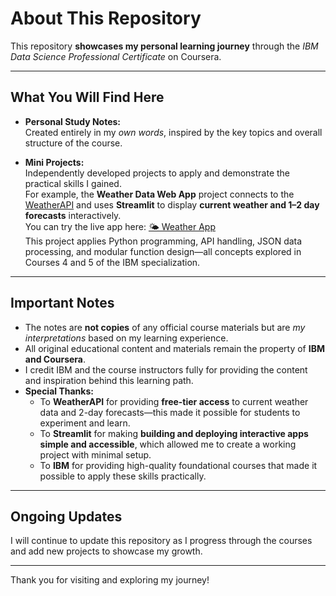 # About This Repository

This repository **showcases my personal learning journey** through the *IBM Data Science Professional Certificate* on Coursera.

---

## What You Will Find Here

- **Personal Study Notes:**  
  Created entirely in my *own words*, inspired by the key topics and overall structure of the course.

- **Mini Projects:**  
  Independently developed projects to apply and demonstrate the practical skills I gained.  
  For example, the **Weather Data Web App** project connects to the [WeatherAPI](https://www.weatherapi.com/) and uses **Streamlit** to display **current weather and 1–2 day forecasts** interactively.  
  You can try the live app here: [🌤️ Weather App](https://codexslayer-weather-app.streamlit.app/)  
  This project applies Python programming, API handling, JSON data processing, and modular function design—all concepts explored in Courses 4 and 5 of the IBM specialization.  

---

## Important Notes

- The notes are **not copies** of any official course materials but are *my interpretations* based on my learning experience.  
- All original educational content and materials remain the property of **IBM and Coursera**.  
- I credit IBM and the course instructors fully for providing the content and inspiration behind this learning path.  
- **Special Thanks:**  
  - To **WeatherAPI** for providing **free-tier access** to current weather data and 2-day forecasts—this made it possible for students to experiment and learn.  
  - To **Streamlit** for making **building and deploying interactive apps simple and accessible**, which allowed me to create a working project with minimal setup.  
  - To **IBM** for providing high-quality foundational courses that made it possible to apply these skills practically.  

---

## Ongoing Updates

I will continue to update this repository as I progress through the courses and add new projects to showcase my growth.

---

Thank you for visiting and exploring my journey!
